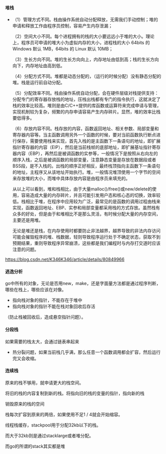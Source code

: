 #### 堆栈

- （1）管理方式不同。栈由操作系统自动分配释放，无需我们手动控制；堆的申请和释放工作由程序员控制，容易产生内存泄漏；

  （2）空间大小不同。每个进程拥有的栈的大小要远远小于堆的大小。理论上，程序员可申请的堆大小为虚拟内存的大小，进程栈的大小 64bits 的 Windows 默认 1MB，64bits 的 Linux 默认 10MB；

  （3）生长方向不同。堆的生长方向向上，内存地址由低到高；栈的生长方向向下，内存地址由高到低。

  （4）分配方式不同。堆都是动态分配的，（运行的时候分配）没有静态分配的堆。栈是运行前自动分配。

  （5）分配效率不同。栈由操作系统自动分配，会在硬件层级对栈提供支持：分配专门的寄存器存放栈的地址，压栈出栈都有专门的指令执行，这就决定了栈的效率比较高。堆则是由C/C++提供的库函数或运算符来完成申请与管理，实现机制较为复杂，频繁的内存申请容易产生内存碎片。显然，堆的效率比栈要低得多。

  （6）存放内容不同。栈存放的内容，函数返回地址、相关参数、局部变量和寄存器内容等。当主函数调用另外一个函数的时候，要对当前函数执行断点进行保存，需要使用栈来实现，首先入栈的是主函数下一条语句的地址，即扩展指针寄存器的内容（EIP），然后是当前栈帧的底部地址，即扩展基址指针寄存器内容（EBP），再然后是被调函数的实参等，一般情况下是按照从右向左的顺序入栈，之后是被调函数的局部变量，注意静态变量是存放在数据段或者BSS段，是不入栈的。出栈的顺序正好相反，最终栈顶指向主函数下一条语句的地址，主程序又从该地址开始执行。堆，一般情况堆顶使用一个字节的空间来存放堆的大小，而堆中具体存放内容是由程序员来填充的。

  从以上可以看到，堆和栈相比，由于大量malloc()/free()或new/delete的使用，容易造成大量的内存碎片，并且可能引发用户态和核心态的切换，效率较低。栈相比于堆，在程序中应用较为广泛，最常见的是函数的调用过程由栈来实现，函数返回地址、EBP、实参和局部变量都采用栈的方式存放。虽然栈有众多的好处，但是由于和堆相比不是那么灵活，有时候分配大量的内存空间，主要还是用堆。

  无论是堆还是栈，在内存使用时都要防止非法越界，越界导致的非法内存访问可能会摧毁程序的堆、栈数据，轻则导致程序运行处于不确定状态，获取不到预期结果，重则导致程序异常崩溃，这些都是我们编程时与内存打交道时应该注意的问题。
  

https://blog.csdn.net/K346K346/article/details/80849966

#### 逃逸分析

go中所有的对象，无论是否用new，make，还是字面量方法都是通过程序判断，哪些在栈上，哪些应该在对像。

- 指向栈对象的指针，不能存在于堆中
- 指向栈对象的指针不能在栈对象回收后存活

（防止栈被回收后，造成悬空指针问题）。

#### 分段栈

如果需要的栈太大，会通过链表串起来

- 热分裂问题，如果当前栈几乎满，那么任意一个函数调用都会扩容，然后运行完又会收缩。

#### 连续栈

原来的栈不够用，就申请更大的栈空间。

将旧的栈的内容复制到新的栈。将指向旧的栈的变量的指针，指向新的栈

销毁原来的栈的空间



栈每次扩容到原来的两倍，如果使用不足1 / 4就会开始缩容。



线程栈缓存，stackpool用于分配32kb以下的栈。



而大于32kb则是通过stacklarge或者堆分配。

而go的所谓的stack其实都是堆